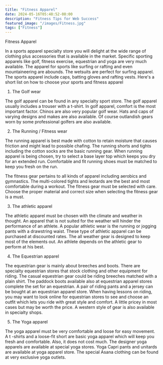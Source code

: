 ```yaml
---
title: "Fitness Apparel"
date: 2024-05-16T05:48:52-08:00
description: "Fitness Tips for Web Success"
featured_image: "/images/Fitness.jpg"
tags: ["Fitness"]
---
```


Fitness Apparel


In a sports apparel specialty store you will delight at the wide range of clothing plus accessories that is available in the market. Specific sporting apparels like golf, fitness exercise, equestrian and yoga are very much available. The apparel for sports like surfing or rafting and even mountaineering are abounds. The wetsuits are perfect for surfing apparel. The sports apparel include caps, batting gloves and rafting vests. Here's a short list on how to choose your sports and fitness apparel

1. The Golf wear


The golf apparel can be found in any specialty sport store. The golf apparel usually includes a trouser with a t-shirt. In golf apparel, comfort is the most important factor. Chinos are also very popular golf wear. Hats and caps of varying designs and makes are also available. Of course outlandish gears worn by some professional golfers are also available.

2. The Running / Fitness wear

The running apparel is best made with cotton to retain moisture that causes friction and might lead to possible chafing. The running shorts and tights including the cotton socks are the basic running gear.  When running apparel is being chosen, try to select a base layer top which keeps you dry for an extended run. Comfortable and fit running shoes must be matched to keep you fresh on the run.

The fitness gear pertains to all kinds of apparel including aerobics and gymnastics. The multi-colored tights and leotards are the best and most comfortable during a workout. The fitness gear must be selected with care. Choose the proper material and correct size when selecting the fitness gear is a must.

3. The athletic apparel


The athletic apparel must be chosen with the climate and weather in thought. An apparel that is not suited for the weather will hinder the performance of an athlete. A popular athletic wear is the running or jogging pants with a drawstring waist. These type of athletic apparel can be purchased at discounted rates. The all weather gear is designed to keep most of the elements out. An athlete depends on the athletic gear to perform at his best.

4. The Equestrian apparel

The equestrian gear is mainly about breeches and boots. There are specialty equestrian stores that stock clothing and other equipment for riding. The casual equestrian gear could be riding breeches matched with a plain shirt. The paddock boots available also at equestrian apparel stores complete the set for an equestrian. A pair of riding pants and a jersey can be bought at an equestrian apparel store. When having lessons on riding, you may want to look online for equestrian stores to see and choose an outfit which lets you ride with great style and comfort. A little pricey in most cases but may be worth the price. A western style of gear is also available in specialty shops.

5. The Yoga apparel

The yoga apparel must be very comfortable and loose for easy movement. A t -shirts and a loose-fit short are basic yoga apparel which will keep you fresh and comfortable. Also, it does not cost much. The designer yoga apparels are available at special yoga stores. Yoga Capri pants and unitards are available at yoga apparel store. The special Asana clothing can be found at very exclusive yoga outlets.


